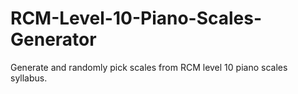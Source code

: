 # RCM-Level-10-Piano-Scales-Generator
Generate and randomly pick scales from RCM level 10 piano scales syllabus.


